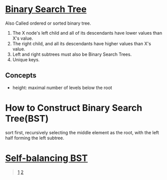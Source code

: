 # [Binary Search Tree](https://en.wikipedia.org/wiki/Binary_search_tree)
Also Called ordered or sorted binary tree.
1. The X node's left child and all of its descendants have lower values than X's value.
2. The right child, and all its descendants have higher values than X's value.
3. Left and right subtrees must also be Binary Search Trees.
4. Unique keys.
## Concepts
- height: maximal number of levels below the root

# How to Construct Binary Search Tree(BST)
sort first, recursively selecting the middle element as the root, with the left half forming the left subtree.

# [Self-balancing BST](https://en.wikipedia.org/wiki/Self-balancing_binary_search_tree)
> [1](https://www.programiz.com/dsa/balanced-binary-tree) [2](https://www.wscubetech.com/resources/dsa/balanced-binary-tree)
